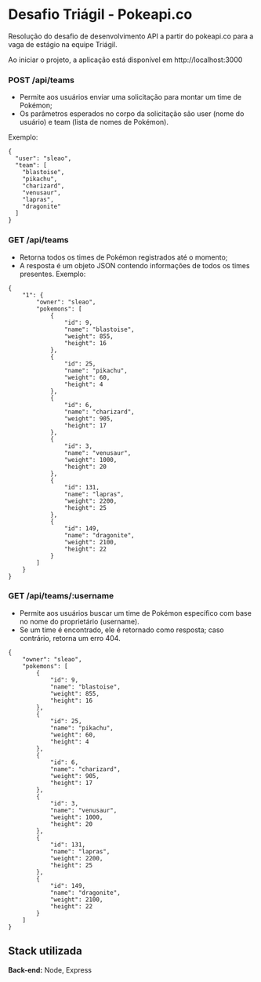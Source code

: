 
# Desafio Triágil - Pokeapi.co
Resolução do desafio de desenvolvimento API a partir do pokeapi.co para a vaga de estágio na equipe Triágil.

Ao iniciar o projeto, a aplicação está disponível em http://localhost:3000

### POST /api/teams
- Permite aos usuários enviar uma solicitação para montar um time de Pokémon;
- Os parâmetros esperados no corpo da solicitação são user (nome do usuário) e team (lista de nomes de Pokémon).

Exemplo:
```
{
  "user": "sleao",
  "team": [
    "blastoise",
    "pikachu",
    "charizard",
    "venusaur",
    "lapras",
    "dragonite"
  ]
}
```
### GET /api/teams
- Retorna todos os times de Pokémon registrados até o momento;
- A resposta é um objeto JSON contendo informações de todos os times presentes.
Exemplo:
```
{
    "1": {
        "owner": "sleao",
        "pokemons": [
            {
                "id": 9,
                "name": "blastoise",
                "weight": 855,
                "height": 16
            },
            {
                "id": 25,
                "name": "pikachu",
                "weight": 60,
                "height": 4
            },
            {
                "id": 6,
                "name": "charizard",
                "weight": 905,
                "height": 17
            },
            {
                "id": 3,
                "name": "venusaur",
                "weight": 1000,
                "height": 20
            },
            {
                "id": 131,
                "name": "lapras",
                "weight": 2200,
                "height": 25
            },
            {
                "id": 149,
                "name": "dragonite",
                "weight": 2100,
                "height": 22
            }
        ]
    }
}
```
### GET /api/teams/:username
- Permite aos usuários buscar um time de Pokémon específico com base no nome do proprietário (username).
- Se um time é encontrado, ele é retornado como resposta; caso contrário, retorna um erro 404.
```
{
    "owner": "sleao",
    "pokemons": [
        {
            "id": 9,
            "name": "blastoise",
            "weight": 855,
            "height": 16
        },
        {
            "id": 25,
            "name": "pikachu",
            "weight": 60,
            "height": 4
        },
        {
            "id": 6,
            "name": "charizard",
            "weight": 905,
            "height": 17
        },
        {
            "id": 3,
            "name": "venusaur",
            "weight": 1000,
            "height": 20
        },
        {
            "id": 131,
            "name": "lapras",
            "weight": 2200,
            "height": 25
        },
        {
            "id": 149,
            "name": "dragonite",
            "weight": 2100,
            "height": 22
        }
    ]
}
```
## Stack utilizada

**Back-end:** Node, Express

